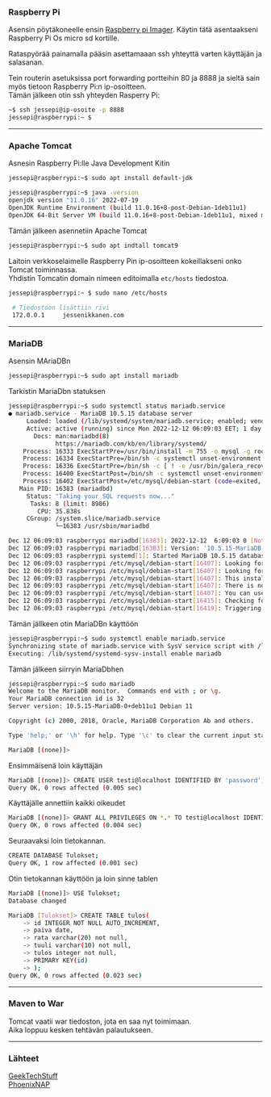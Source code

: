 ### Raspberry Pi
Asensin pöytäkoneelle ensin [Raspberry pi Imager](https://www.raspberrypi.com/software/). Käytin tätä asentaakseni Raspberry Pi Os micro sd kortille.

Rataspyörää painamalla pääsin asettamaaan ssh yhteyttä varten käyttäjän ja salasanan.  

Tein routerin asetuksissa port forwarding portteihin 80 ja 8888 ja sieltä sain myös tietoon Raspberry Pi:n ip-osoitteen.  
Tämän jälkeen otin ssh yhteyden Rasperry Pi:
```bash
~$ ssh jessepi@ip-osoite -p 8888
jessepi@raspberrypi:~ $ 
```

---
### Apache Tomcat
Asnesin Raspberry Pi:lle Java Development Kitin
```bash
jessepi@raspberrypi:~$ sudo apt install default-jdk

jessepi@raspberrypi:~$ java -version
openjdk version "11.0.16" 2022-07-19
OpenJDK Runtime Environment (build 11.0.16+8-post-Debian-1deb11u1)
OpenJDK 64-Bit Server VM (build 11.0.16+8-post-Debian-1deb11u1, mixed mode)
```
Tämän jälkeen asennetiin Apache Tomcat
```bash
jessepi@raspberrypi:~$ sudo apt indtall tomcat9
```
Laitoin verkkoselaimelle Raspberry Pin ip-osoitteen kokeillakseni onko Tomcat toiminnassa.  
Yhdistin Tomcatin domain nimeen editoimalla `etc/hosts` tiedostoa.
```bash
jessepi@raspberrypi:~ $ sudo nano /etc/hosts
 
 # Tiedostoon lisättiin rivi
 172.0.0.1     jessenikkanen.com
 ```

---
### MariaDB
Asensin MAriaDBn
```bash
jessepi@raspberrypi:~$ sudo apt install mariadb
```
Tarkistin MariaDbn statuksen
```bash
jessepi@raspberrypi:~$ sudo systemctl status mariadb.service 
● mariadb.service - MariaDB 10.5.15 database server
     Loaded: loaded (/lib/systemd/system/mariadb.service; enabled; vendor preset: enabled)
     Active: active (running) since Mon 2022-12-12 06:09:03 EET; 1 day 8h ago
       Docs: man:mariadbd(8)
             https://mariadb.com/kb/en/library/systemd/
    Process: 16333 ExecStartPre=/usr/bin/install -m 755 -o mysql -g root -d /var/run/mysqld (code=exited, status=0/S>
    Process: 16334 ExecStartPre=/bin/sh -c systemctl unset-environment _WSREP_START_POSITION (code=exited, status=0/>
    Process: 16336 ExecStartPre=/bin/sh -c [ ! -e /usr/bin/galera_recovery ] && VAR= ||   VAR=`cd /usr/bin/..; /usr/>
    Process: 16400 ExecStartPost=/bin/sh -c systemctl unset-environment _WSREP_START_POSITION (code=exited, status=0>
    Process: 16402 ExecStartPost=/etc/mysql/debian-start (code=exited, status=0/SUCCESS)
   Main PID: 16383 (mariadbd)
     Status: "Taking your SQL requests now..."
      Tasks: 8 (limit: 8986)
        CPU: 35.838s
     CGroup: /system.slice/mariadb.service
             └─16383 /usr/sbin/mariadbd

Dec 12 06:09:03 raspberrypi mariadbd[16383]: 2022-12-12  6:09:03 0 [Note] /usr/sbin/mariadbd: ready for connections.
Dec 12 06:09:03 raspberrypi mariadbd[16383]: Version: '10.5.15-MariaDB-0+deb11u1'  socket: '/run/mysqld/mysqld.sock'>
Dec 12 06:09:03 raspberrypi systemd[1]: Started MariaDB 10.5.15 database server.
Dec 12 06:09:03 raspberrypi /etc/mysql/debian-start[16407]: Looking for 'mysql' as: /usr/bin/mysql
Dec 12 06:09:03 raspberrypi /etc/mysql/debian-start[16407]: Looking for 'mysqlcheck' as: /usr/bin/mysqlcheck
Dec 12 06:09:03 raspberrypi /etc/mysql/debian-start[16407]: This installation of MariaDB is already upgraded to 10.5>
Dec 12 06:09:03 raspberrypi /etc/mysql/debian-start[16407]: There is no need to run mysql_upgrade again for 10.5.15->
Dec 12 06:09:03 raspberrypi /etc/mysql/debian-start[16407]: You can use --force if you still want to run mysql_upgra>
Dec 12 06:09:03 raspberrypi /etc/mysql/debian-start[16415]: Checking for insecure root accounts.
Dec 12 06:09:03 raspberrypi /etc/mysql/debian-start[16419]: Triggering myisam-recover for all MyISAM tables and aria>
```
Tämän jällkeen otin MariaDBn käyttöön
```bash
jessepi@raspberrypi:~$ sudo systemctl enable mariadb.service 
Synchronizing state of mariadb.service with SysV service script with /lib/systemd/systemd-sysv-install.
Executing: /lib/systemd/systemd-sysv-install enable mariadb
```
Tämän jälkeen siirryin MariaDbhen
```bash
jessepi@raspberrypi:~$ sudo mariadb
Welcome to the MariaDB monitor.  Commands end with ; or \g.
Your MariaDB connection id is 32
Server version: 10.5.15-MariaDB-0+deb11u1 Debian 11

Copyright (c) 2000, 2018, Oracle, MariaDB Corporation Ab and others.

Type 'help;' or '\h' for help. Type '\c' to clear the current input statement.

MariaDB [(none)]> 
```
Ensimmäisenä loin käyttäjän
```bash
MariaDB [(none)]> CREATE USER testi@localhost IDENTIFIED BY 'password';
Query OK, 0 rows affected (0.005 sec)
``` 
Käyttäjälle annettiin kaikki oikeudet 
```bash
MariaDB [(none)]> GRANT ALL PRIVILEGES ON *.* TO testi@localhost IDENTIFIED BY 'password';
Query OK, 0 rows affected (0.004 sec)
```
Seuraavaksi loin tietokannan.
```bash
CREATE DATABASE Tulokset;
Query OK, 1 row affected (0.001 sec)
```
Otin tietokannan käyttöön ja loin sinne tablen
```bash
MariaDB [(none)]> USE Tulokset;
Database changed

MariaDB [Tulokset]> CREATE TABLE tulos(
    -> id INTEGER NOT NULL AUTO_INCREMENT,
    -> paiva date,
    -> rata varchar(20) not null,
    -> tuuli varchar(10) not null,
    -> tulos integer not null,
    -> PRIMARY KEY(id)
    -> );
Query OK, 0 rows affected (0.023 sec)
```
---
### Maven to War
Tomcat vaatii war tiedoston, jota en saa nyt toimimaan.  
Aika loppuu kesken tehtävän palautukseen.


---
### Lähteet  
[GeekTechStuff](https://geektechstuff.com/2019/05/26/installing-apache-tomcat-jenkins-raspberry-pi/)  
[PhoenixNAP](https://phoenixnap.com/kb/how-to-create-mariadb-user-grant-privileges)  
